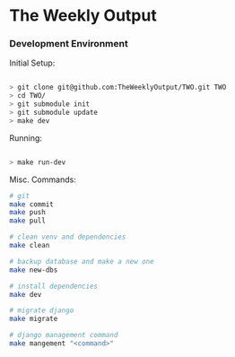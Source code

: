 # The Weekly Output

### Development Environment

Initial Setup:

```bash

> git clone git@github.com:TheWeeklyOutput/TWO.git TWO
> cd TWO/
> git submodule init
> git submodule update
> make dev

```

Running:

```bash

> make run-dev

```

Misc. Commands:

```bash
# git
make commit
make push
make pull

# clean venv and dependencies
make clean

# backup database and make a new one
make new-dbs

# install dependencies
make dev

# migrate django
make migrate

# django management command
make mangement "<command>"
```

